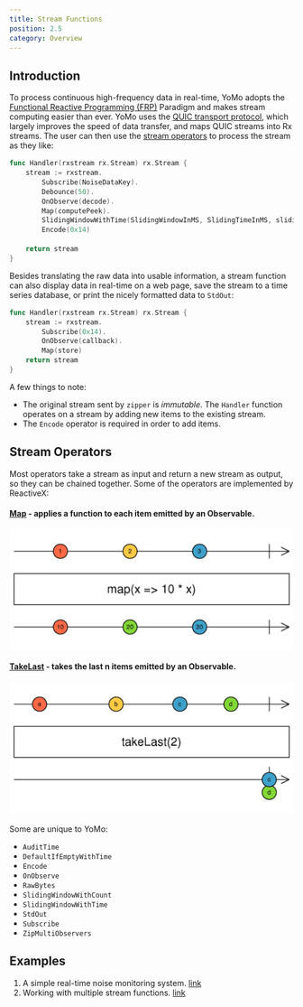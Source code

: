 ```yaml
---
title: Stream Functions
position: 2.5
category: Overview
---
```


## Introduction

To process continuous high-frequency data in real-time,
YoMo adopts the [Functional Reactive Programming (FRP)](https://en.wikipedia.org/wiki/Functional_reactive_programming) Paradigm and makes stream computing easier than ever.
YoMo uses the [QUIC transport protocol](https://en.wikipedia.org/wiki/QUIC),
which largely improves the speed of data transfer, and maps QUIC streams into Rx streams.
The user can then use the [stream operators](http://reactivex.io/documentation/operators.html) to process the stream as they like:

```go
func Handler(rxstream rx.Stream) rx.Stream {
	stream := rxstream.
		Subscribe(NoiseDataKey).
		Debounce(50).
		OnObserve(decode).
		Map(computePeek).
		SlidingWindowWithTime(SlidingWindowInMS, SlidingTimeInMS, slidingAvg).
		Encode(0x14)

	return stream
}
```

Besides translating the raw data into usable information,
a stream function can also display data in real-time on a web page, save the stream to a time series database, or print the nicely formatted data to `StdOut`:

```go
func Handler(rxstream rx.Stream) rx.Stream {
	stream := rxstream.
		Subscribe(0x14).
		OnObserve(callback).
		Map(store)
	return stream
}
```

A few things to note:

- The original stream sent by `zipper` is *immutable*. The `Handler` function operates on a stream by adding new items to the existing stream.
- The `Encode` operator is required in order to add items.

## Stream Operators

Most operators take a stream as input and return a new stream as output, 
so they can be chained together. Some of the operators are implemented by ReactiveX:

#### [Map](http://reactivex.io/documentation/operators/map.html) - applies a function to each item emitted by an Observable.

![Map](/static/flow/map.png)

#### [TakeLast](http://reactivex.io/documentation/operators/takelast.html) - takes the last n items emitted by an Observable.

![TakeLast](/static/flow/takeLast.png)

Some are unique to YoMo:

- `AuditTime`
- `DefaultIfEmptyWithTime`
- `Encode`
- `OnObserve`
- `RawBytes`
- `SlidingWindowWithCount`
- `SlidingWindowWithTime`
- `StdOut`
- `Subscribe`
- `ZipMultiObservers`

## Examples

1. A simple real-time noise monitoring system. [link](https://github.com/yomorun/yomo/tree/next/example/basic)
2. Working with multiple stream functions. [link](https://github.com/yomorun/yomo/tree/next/example/multi-stream-fn)
